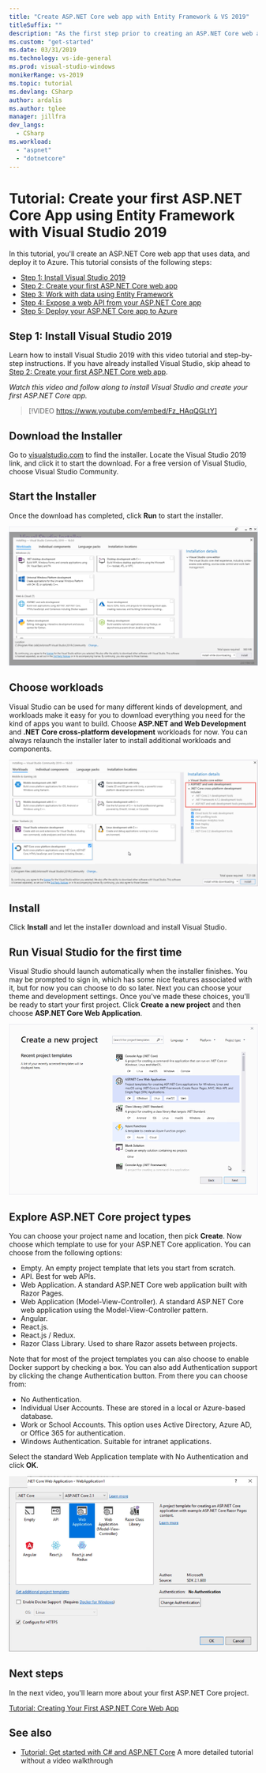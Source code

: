 ```yaml
---
title: "Create ASP.NET Core web app with Entity Framework & VS 2019"
titleSuffix: ""
description: "As the first step prior to creating an ASP.NET Core web app, learn how to install Visual Studio 2019 with this video tutorial and step-by-step instructions."
ms.custom: "get-started"
ms.date: 03/31/2019
ms.technology: vs-ide-general
ms.prod: visual-studio-windows
monikerRange: vs-2019
ms.topic: tutorial
ms.devlang: CSharp
author: ardalis
ms.author: tglee
manager: jillfra
dev_langs:
  - CSharp
ms.workload:
  - "aspnet"
  - "dotnetcore"
---
```

# Tutorial: Create your first ASP.NET Core App using Entity Framework with Visual Studio 2019

In this tutorial, you'll create an ASP.NET Core web app that uses data, and deploy it to Azure. This tutorial consists of the following steps:

- [Step 1: Install Visual Studio 2019](#step-1-install-visual-studio-2019)
- [Step 2: Create your first ASP.NET Core web app](tutorial-aspnet-core-ef-step-02.md)
- [Step 3: Work with data using Entity Framework](tutorial-aspnet-core-ef-step-03.md)
- [Step 4: Expose a web API from your ASP.NET Core app](tutorial-aspnet-core-ef-step-04.md)
- [Step 5: Deploy your ASP.NET Core app to Azure](tutorial-aspnet-core-ef-step-05.md)

## Step 1: Install Visual Studio 2019

Learn how to install Visual Studio 2019 with this video tutorial and step-by-step instructions. If you have already installed Visual Studio, skip ahead to [Step 2: Create your first ASP.NET Core web app](tutorial-aspnet-core-ef-step-02.md).

_Watch this video and follow along to install Visual Studio and create your first ASP.NET Core app._

> [!VIDEO https://www.youtube.com/embed/Fz_HAqQGLtY]

## Download the Installer

Go to [visualstudio.com](https://visualstudio.com) to find the installer. Locate the Visual Studio 2019 link, and click it to start the download. For a free version of Visual Studio, choose Visual Studio Community.

## Start the Installer

Once the download has completed, click **Run** to start the installer.

![Visual Studio 2019 Installer](media/vs-2019/vs2019-installer.png)

## Choose workloads

Visual Studio can be used for many different kinds of development, and workloads make it easy for you to download everything you need for the kind of apps you want to build. Choose **ASP.NET and Web Development** and **.NET Core cross-platform development** workloads for now. You can always relaunch the installer later to install additional workloads and components.

![Visual Studio 2019 Choose Workloads](media/vs-2019/vs2019-choose-workloads.png)

## Install

Click **Install** and let the installer download and install Visual Studio.

## Run Visual Studio for the first time

Visual Studio should launch automatically when the installer finishes. You may be prompted to sign in, which has some nice features associated with it, but for now you can choose to do so later. Next you can choose your theme and development settings. Once you've made these choices, you'll be ready to start your first project. Click **Create a new project** and then choose **ASP.NET Core Web Application**.

![Visual Studio 2019 Create New ASP.NET Core Web Application Project](media/vs-2019/vs2019-create-new-project.png)

## Explore ASP.NET Core project types

You can choose your project name and location, then pick **Create**. Now choose which template to use for your ASP.NET Core application. You can choose from the following options:

- Empty. An empty project template that lets you start from scratch.
- API. Best for web APIs.
- Web Application. A standard ASP.NET Core web application built with Razor Pages.
- Web Application (Model-View-Controller). A standard ASP.NET Core web application using the Model-View-Controller pattern.
- Angular.
- React.js.
- React.js / Redux.
- Razor Class Library. Used to share Razor assets between projects.

Note that for most of the project templates you can also choose to enable Docker support by checking a box. You can also add Authentication support by clicking the change Authentication button. From there you can choose from:

- No Authentication.
- Individual User Accounts. These are stored in a local or Azure-based database.
- Work or School Accounts. This option uses Active Directory, Azure AD, or Office 365 for authentication.
- Windows Authentication. Suitable for intranet applications.

Select the standard Web Application template with No Authentication and click **OK**.

![Visual Studio 2019 Choose ASP.NET Core Project Options](media/vs-2019/vs2019-choose-aspnetcore-project.png)

## Next steps

In the next video, you'll learn more about your first ASP.NET Core project.

[Tutorial: Creating Your First ASP.NET Core Web App](tutorial-aspnet-core-ef-step-02.md)

## See also

- [Tutorial: Get started with C# and ASP.NET Core](tutorial-aspnet-core.md) A more detailed tutorial without a video walkthrough
